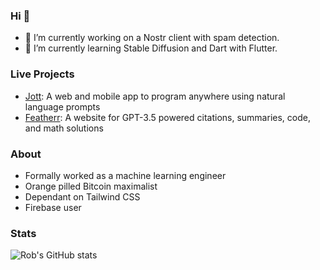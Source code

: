 ### Hi 👋

- 🔭 I’m currently working on a Nostr client with spam detection. 
- 🌱 I’m currently learning Stable Diffusion and Dart with Flutter.

### Live Projects
- [Jott](https://jottcode.com): A web and mobile app to program anywhere using natural language prompts 
- [Featherr](https://featherr.io): A website for GPT-3.5 powered citations, summaries, code, and math solutions

### About
- Formally worked as a machine learning engineer
- Orange pilled Bitcoin maximalist
- Dependant on Tailwind CSS
- Firebase user

### Stats
![Rob's GitHub stats](https://github-readme-stats.vercel.app/api?username=rob-netzke&show_icons=true&theme=radical)

